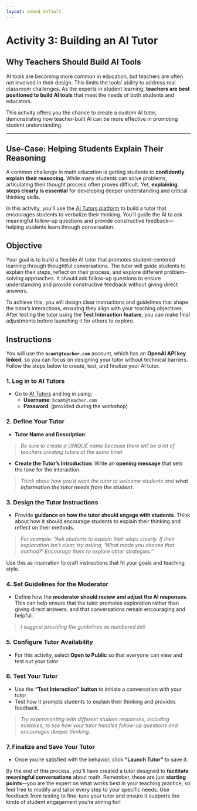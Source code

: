 ```yaml
---
layout: embed_default
---
```


# **Activity 3: Building an AI Tutor**

## **Why Teachers Should Build AI Tools**  

AI tools are becoming more common in education, but teachers are often not involved in their design. This limits the tools’ ability to address real classroom challenges. As the experts in student learning, **teachers are best positioned to build AI tools** that meet the needs of both students and educators. 

This activity offers you the chance to create a custom AI tutor, demonstrating how teacher-built AI can be more effective in promoting student understanding.  

---

## **Use-Case: Helping Students Explain Their Reasoning**  

A common challenge in math education is getting students to **confidently explain their reasoning**. While many students can solve problems, articulating their thought process often proves difficult. Yet, **explaining steps clearly is essential** for developing deeper understanding and critical thinking skills.

In this activity, you’ll use the [AI Tutors platform](https://my.ai-tutors.ca) to build a tutor that encourages students to verbalize their thinking. You’ll guide the AI to ask meaningful follow-up questions and provide constructive feedback—helping students learn through conversation. 

## **Objective**  

Your goal is to build a flexible AI tutor that promotes student-centered learning through thoughtful conversations. The tutor will guide students to explain their steps, reflect on their process, and explore different problem-solving approaches. It should ask follow-up questions to ensure understanding and provide constructive feedback without giving direct answers. 

To achieve this, you will design clear instructions and guidelines that shape the tutor’s interactions, ensuring they align with your teaching objectives. After testing the tutor using the **Test Interaction feature**, you can make final adjustments before launching it for others to explore.

## **Instructions**

You will use the **`bcamt@teacher.com`** account, which has an **OpenAI API key linked**, so you can focus on designing your tutor without technical barriers. Follow the steps below to create, test, and finalize your AI tutor.


### 1. **Log in to AI Tutors**  
   - Go to [AI Tutors](https://my.ai-tutors.ca) and log in using:
     - **Username**: `bcamt@teacher.com`  
     - **Password**: (provided during the workshop)

### 2. **Define Your Tutor**  
  - **Tutor Name and Description**:

   > *Be sure to create a UNIQUE name because there will be a lot of teachers creating tutors at the same time!*

  - **Create the Tutor’s Introduction**: Write an **opening message** that sets the tone for the interaction.

   > *Think about how you’d want the tutor to welcome students and **what information the tutor needs from the student**.*  

### 3. **Design the Tutor Instructions**  
   - Provide **guidance on how the tutor should engage with students**. Think about how it should encourage students to explain their thinking and reflect on their methods.  

   > *For example: “Ask students to explain their steps clearly. If their explanation isn’t clear, try asking, ‘What made you choose that method?’ Encourage them to explore other strategies.”*  
   
   Use this as inspiration to craft instructions that fit your goals and teaching style.

### 4. **Set Guidelines for the Moderator**  
   - Define how the **moderator should review and adjust the AI responses**. This can help ensure that the tutor promotes exploration rather than giving direct answers, and that conversations remain encouraging and helpful.  

   > *I suggest providing the guidelines as numbered list!*  
   
### 5. **Configure Tutor Availability**  
   - For this activity, select **Open to Public** so that everyone can view and test out your tutor

### 6. **Test Your Tutor**  
   - Use the **“Test Interaction” button** to initiate a conversation with your tutor.  
   - Test how it prompts students to explain their thinking and provides feedback.  

   > *Try experimenting with different student responses, including mistakes, to see how your tutor handles follow-up questions and encourages deeper thinking.* 

### 7. **Finalize and Save Your Tutor**  
   - Once you’re satisfied with the behavior, click **“Launch Tutor”** to save it.


By the end of this process, you’ll have created a tutor designed to **facilitate meaningful conversations** about math. Remember, these are just **starting points**—you are the expert on what works best in your teaching practice, so feel free to modify and tailor every step to your specific needs. Use feedback from testing to fine-tune your tutor and ensure it supports the kinds of student engagement you’re aiming for!